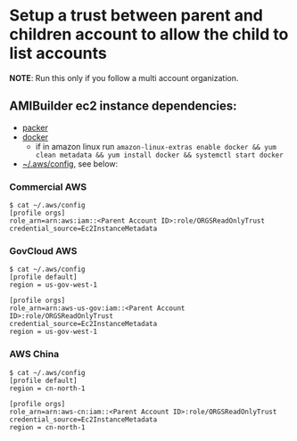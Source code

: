 # Setup a trust between parent and children account to allow the child to list accounts

**NOTE**: Run this only if you follow a multi account organization.

## AMIBuilder ec2 instance dependencies:

- [packer](https://packer.io/downloads.html)
- [docker](https://docs.docker.com/install/)
  - if in amazon linux run `amazon-linux-extras enable docker && yum clean metadata && yum install docker && systemctl start docker`
- [~/.aws/config](https://docs.aws.amazon.com/cli/latest/userguide/cli-configure-files.html), see below:

### Commercial AWS

```
$ cat ~/.aws/config
[profile orgs]
role_arn=arn:aws:iam::<Parent Account ID>:role/ORGSReadOnlyTrust
credential_source=Ec2InstanceMetadata
```

### GovCloud AWS

```
$ cat ~/.aws/config
[profile default]
region = us-gov-west-1

[profile orgs]
role_arn=arn:aws-us-gov:iam::<Parent Account ID>:role/ORGSReadOnlyTrust
credential_source=Ec2InstanceMetadata
region = us-gov-west-1
```

### AWS China

```
$ cat ~/.aws/config
[profile default]
region = cn-north-1

[profile orgs]
role_arn=arn:aws-cn:iam::<Parent Account ID>:role/ORGSReadOnlyTrust
credential_source=Ec2InstanceMetadata
region = cn-north-1
```
